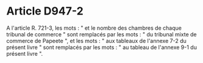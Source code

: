 # Article D947-2

A l'article R. 721-3, les mots : " et le nombre des chambres de chaque tribunal de commerce " sont remplacés par les mots : " du tribunal mixte de commerce de Papeete ", et les mots : " aux tableaux de l'annexe 7-2 du présent livre " sont remplacés par les mots : " au tableau de l'annexe 9-1 du présent livre ".